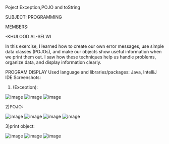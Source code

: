 Poject Exception,POJO and toString

SUBJECT: PROGRAMMING

MEMBERS:

-KHULOOD AL-SELWI

In this exercise, I learned how to create our own error messages,
use simple data classes (POJOs), and make our objects show useful information when we print them out.
I saw how these techniques help us handle problems, organize data, and display information clearly.

PROGRAM DISPLAY Used language and libraries/packages: Java, IntelliJ IDE
Screenshots:
1) (Exception):
   
![image](https://github.com/khulood2004/Exceptions/assets/169868069/55bb4629-d260-475d-8385-94b7e5a923e0)
![image](https://github.com/khulood2004/Exceptions/assets/169868069/8c040394-7e99-4882-8def-601d30b5a4d8)
![image](https://github.com/khulood2004/Exceptions/assets/169868069/92d0841d-e14c-479b-9796-980e8a5bfb18)

2)POJO:

![image](https://github.com/khulood2004/Exceptions/assets/169868069/31e1a7ac-bb21-4305-a592-195a20b38547)
![image](https://github.com/khulood2004/Exceptions/assets/169868069/d78fc848-7874-4312-9ede-d6d5ce053489)
![image](https://github.com/khulood2004/Exceptions/assets/169868069/b844dc9e-bb21-4938-b76c-465eba6cac53)
![image](https://github.com/khulood2004/Exceptions/assets/169868069/0edee469-8480-440c-8eec-491086c9da53)

3)print object:

![image](https://github.com/khulood2004/Exceptions/assets/169868069/9d51b9f8-75ab-4561-813a-876d9f101abd)
![image](https://github.com/khulood2004/Exceptions/assets/169868069/16298d0e-a4e5-4d70-8cc1-2d366a136e2c)
![image](https://github.com/khulood2004/Exceptions/assets/169868069/b8ed17a4-47af-46fe-8cba-74d929df35ec)









